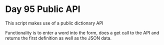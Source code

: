# Day 95 Public API

This script makes use of a public dictionary API 

Functionality is to enter a word into the form, does a get call to the API and returns the first definition as well as the JSON data. 


